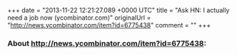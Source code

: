 +++
date = "2013-11-22 12:21:27.089 +0000 UTC"
title = "Ask HN: I actually need a job now (ycombinator.com)"
originalUrl = "http://news.ycombinator.com/item?id=6775438"
comment = ""
+++

### About http://news.ycombinator.com/item?id=6775438:


